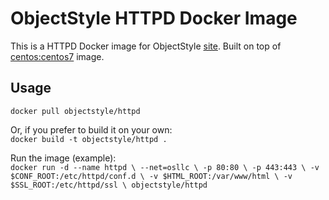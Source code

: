 # ObjectStyle HTTPD Docker Image
This is a HTTPD Docker image for ObjectStyle [site](http://www.objectstyle.com/). Built on top of [centos:centos7](https://hub.docker.com/_/centos/) image.

## Usage

`docker pull objectstyle/httpd`

Or, if you prefer to build it on your own:  
`docker build -t objectstyle/httpd .`

Run the image (example):  
`docker run -d --name httpd \
	--net=osllc \
	-p 80:80 \
	-p 443:443 \
	-v $CONF_ROOT:/etc/httpd/conf.d \
	-v $HTML_ROOT:/var/www/html \
	-v $SSL_ROOT:/etc/httpd/ssl \
	objectstyle/httpd`
